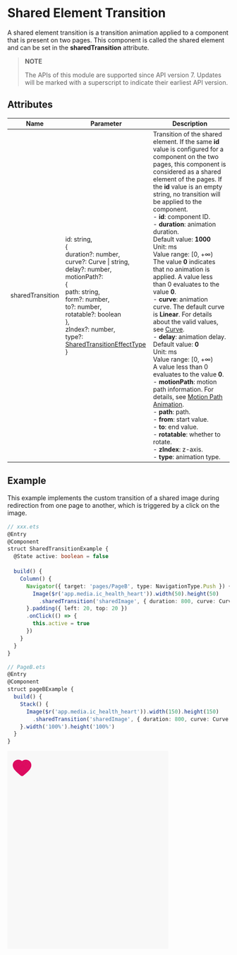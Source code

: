 # Shared Element Transition

A shared element transition is a transition animation applied to a component that is present on two pages. This component is called the shared element and can be set in the **sharedTransition** attribute.

> **NOTE**
>
> The APIs of this module are supported since API version 7. Updates will be marked with a superscript to indicate their earliest API version.


## Attributes


| Name            | Parameter                                                        | Description                                                    |
| ---------------- | ------------------------------------------------------------ | ------------------------------------------------------------ |
| sharedTransition | id: string,<br>{<br> duration?: number,<br> curve?: Curve \| string,<br> delay?: number,<br> motionPath?: <br>{<br> path: string,<br> form?: number,<br> to?: number,<br> rotatable?: boolean<br>},<br>zIndex?: number,<br>type?: [SharedTransitionEffectType](ts-appendix-enums.md#sharedtransitioneffecttype)<br>} | Transition of the shared element. If the same **id** value is configured for a component on the two pages, this component is considered as a shared element of the pages. If the **id** value is an empty string, no transition will be applied to the component.<br>- **id**: component ID.<br>- **duration**: animation duration.<br>Default value: **1000**<br>Unit: ms<br>Value range: [0, +∞)<br>The value **0** indicates that no animation is applied. A value less than 0 evaluates to the value **0**.<br>- **curve**: animation curve. The default curve is **Linear**. For details about the valid values, see [Curve](ts-animatorproperty.md).<br>- **delay**: animation delay.<br>Default value: **0**<br>Unit: ms<br>Value range: [0, +∞)<br>A value less than 0 evaluates to the value **0**.<br>- **motionPath**: motion path information. For details, see [Motion Path Animation](ts-motion-path-animation.md).<br>- **path**: path.<br>- **from**: start value.<br>- **to**: end value.<br>- **rotatable**: whether to rotate.<br>- **zIndex**: z-axis.<br>- **type**: animation type.|


## Example

This example implements the custom transition of a shared image during redirection from one page to another, which is triggered by a click on the image.

```ts
// xxx.ets
@Entry
@Component
struct SharedTransitionExample {
  @State active: boolean = false

  build() {
    Column() {
      Navigator({ target: 'pages/PageB', type: NavigationType.Push }) {
        Image($r('app.media.ic_health_heart')).width(50).height(50)
          .sharedTransition('sharedImage', { duration: 800, curve: Curve.Linear, delay: 100 })
      }.padding({ left: 20, top: 20 })
      .onClick(() => {
        this.active = true
      })
    }
  }
}
```

```ts
// PageB.ets
@Entry
@Component
struct pageBExample {
  build() {
    Stack() {
      Image($r('app.media.ic_health_heart')).width(150).height(150)
        .sharedTransition('sharedImage', { duration: 800, curve: Curve.Linear, delay: 100 })
    }.width('100%').height('100%')
  }
}
```

![shared](figures/shared.gif)

